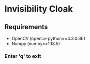 # Invisibility Cloak

## Requirements
- OpenCV (opencv-python==4.3.0.36)
- Numpy (numpy==1.18.5)

### Enter 'q' to exit
